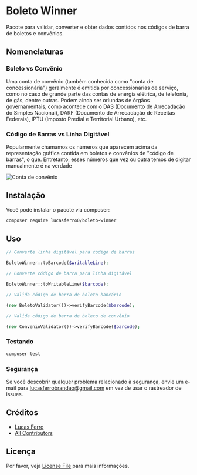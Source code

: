 # Boleto Winner

Pacote para validar, converter e obter dados contidos nos códigos de barra de
boletos e convênios.

## Nomenclaturas

### Boleto vs Convênio

Uma conta de convênio (também conhecida como "conta de
concessionária") geralmente é emitida por concessionárias de serviço, como no
caso de grande parte das contas de energia elétrica, de telefonia, de gás,
dentre outras. Podem ainda ser oriundas de órgãos governamentais, como
acontece com o DAS (Documento de Arrecadação do Simples Nacional),
DARF (Documento de Arrecadação de Receitas Federais),
IPTU (Imposto Predial e Territorial Urbano), etc.

### Código de Barras vs Linha Digitável

Popularmente chamamos os números que aparecem acima da representação gráfica
contida em boletos e convênios de "código de barras", o que. Entretanto, esses números
que vez ou outra temos de digitar manualmente é na verdade  

![Conta de convênio](resources/samples/sample_darf.png)

## Instalação

Você pode instalar o pacote via composer:

```bash
composer require lucasferro0/boleto-winner
```

## Uso

``` php
// Converte linha digitável para código de barras

BoletoWinner::toBarcode($writableLine);

// Converte código de barra para linha digitável

BoletoWinner::toWritableLine($barcode);

// Valida código de barra de boleto bancário

(new BoletoValidator())->verifyBarcode($barcode);

// Valida código de barra de boleto de convênio

(new ConvenioValidator())->verifyBarcode($barcode);

```

### Testando

``` bash
composer test
```

### Segurança

Se você descobrir qualquer problema relacionado à segurança, envie um e-mail para lucasferrobrandao@gmail.com em vez de usar o rastreador de issues.

## Créditos

- [Lucas Ferro](https://github.com/lucasferro0)
- [All Contributors](../../contributors)

## Licença

Por favor, veja [License File](LICENSE.md) para mais informações.
